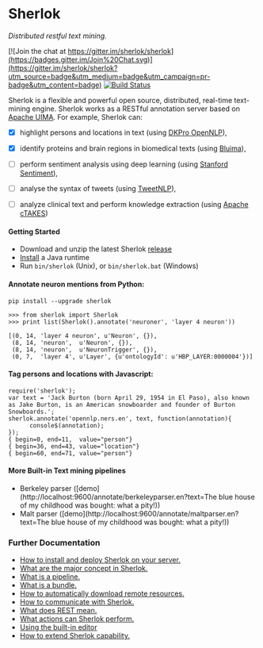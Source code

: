# Sherlok

_Distributed restful text mining._

[![Join the chat at https://gitter.im/sherlok/sherlok](https://badges.gitter.im/Join%20Chat.svg)](https://gitter.im/sherlok/sherlok?utm_source=badge&utm_medium=badge&utm_campaign=pr-badge&utm_content=badge) [![Build Status](https://travis-ci.org/sherlok/sherlok.svg?branch=master)](https://travis-ci.org/sherlok/sherlok)

Sherlok is a flexible and powerful open source, distributed, real-time text-mining engine. Sherlok works as a RESTful annotation server based on [Apache UIMA](http://uima.apache.org/). For example, Sherlok can:

- [x] highlight persons and locations in text (using [DKPro OpenNLP](https://www.ukp.tu-darmstadt.de/research/current-projects/dkpro/)),
- [x] identify proteins and brain regions in biomedical texts (using [Bluima](https://github.com/BlueBrain/bluima)),
- [ ] perform sentiment analysis using deep learning (using [Stanford Sentiment](http://nlp.stanford.edu/sentiment/)),
- [ ] analyse the syntax of tweets (using [TweetNLP](http://www.ark.cs.cmu.edu/TweetNLP/)),
- [ ] analyze clinical text and perform knowledge extraction (using [Apache cTAKES](http://ctakes.apache.org/index.html))


#### Getting Started

* Download and unzip the latest Sherlok [release](https://github.com/renaud/sherlok/releases)
* [Install](TODO) a Java runtime
* Run `bin/sherlok` (Unix), or `bin/sherlok.bat` (Windows)


#### Annotate neuron mentions from Python:

    pip install --upgrade sherlok

    >>> from sherlok import Sherlok
    >>> print list(Sherlok().annotate('neuroner', 'layer 4 neuron'))

    [(0, 14, 'layer 4 neuron', u'Neuron', {}),
     (8, 14, 'neuron',  u'Neuron', {}),
     (8, 14, 'neuron',  u'NeuronTrigger', {}),
     (0, 7,  'layer 4', u'Layer', {u'ontologyId': u'HBP_LAYER:0000004'})]


#### Tag persons and locations with Javascript:

    require('sherlok');
    var text = 'Jack Burton (born April 29, 1954 in El Paso), also known as Jake Burton, is an American snowboarder and founder of Burton Snowboards.';
    sherlok.annotate('opennlp.ners.en', text, function(annotation){
          console$(annotation);
    });
    { begin=0, end=11,  value="person"}
    { begin=36, end=43, value="location"}
    { begin=60, end=71, value="person"}

#### More Built-in Text mining pipelines

* Berkeley parser ([demo](http://localhost:9600/annotate/berkeleyparser.en?text=The blue house of my childhood was bought: what a pity!))
* Malt parser ([demo](http://localhost:9600/annotate/maltparser.en?text=The blue house of my childhood was bought: what a pity!))


### Further Documentation

 * [How to install and deploy Sherlok on your server.](https://github.com/sherlok/sherlok/wiki/Installation-and-Deployment)
 * [What are the major concept in Sherlok.](https://github.com/sherlok/sherlok/wiki/Architecture-and-Concepts#concepts)
  * [What is a pipeline.](https://github.com/sherlok/sherlok/wiki/Architecture-and-Concepts#pipelines)
  * [What is a bundle.](https://github.com/sherlok/sherlok/wiki/Architecture-and-Concepts#bundles)
  * [How to automatically download remote resources.](https://github.com/sherlok/sherlok/wiki/Architecture-and-Concepts#external-resources--configuration-variables)
 * [How to communicate with Sherlok.](https://github.com/sherlok/sherlok/wiki/REST-queries)
  * [What does REST mean.](https://github.com/sherlok/sherlok/wiki/REST-queries#quick-introduction-to-rest-queries-with-curl)
  * [What actions can Sherlok perform.](https://github.com/sherlok/sherlok/wiki/REST-queries#list-of-available-rest-queries)
 * [Using the built-in editor](https://github.com/sherlok/sherlok/wiki/Online-editor)
 * [How to extend Sherlok capability.](https://github.com/sherlok/sherlok/wiki/Creating-new-Sherlok-components)

